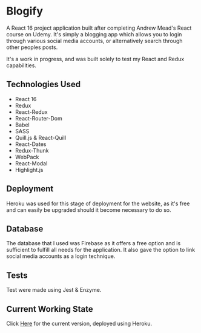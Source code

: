 # Blogify

A React 16 project application built after completing Andrew Mead's React course on Udemy. It's simply a blogging app which allows you to login through various social media accounts, or alternatively search through other peoples posts.

It's a work in progress, and was built solely to test my React and Redux capabilities.

## Technologies Used

- React 16
- Redux
- React-Redux
- React-Router-Dom
- Babel
- SASS
- Quill.js & React-Quill
- React-Dates
- Redux-Thunk
- WebPack
- React-Modal
- Highlight.js

## Deployment

Heroku was used for this stage of deployment for the website, as it's free and can easily be upgraded should it become necessary to do so.

## Database

The database that I used was Firebase as it offers a free option and is sufficient to fulfill all needs for the application. It also gave the option to link social media accounts as a login technique.

## Tests

Test were made using Jest & Enzyme.

## Current Working State

Click [Here](https://blogify-react.herokuapp.com/) for the current version, deployed using Heroku.